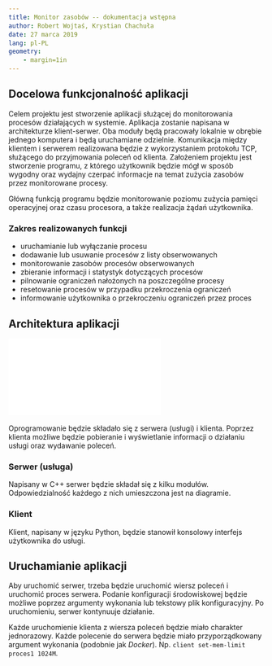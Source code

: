 ```yaml
---
title: Monitor zasobów -- dokumentacja wstępna
author: Robert Wojtaś, Krystian Chachuła
date: 27 marca 2019
lang: pl-PL
geometry:
    - margin=1in
---
```


## Docelowa funkcjonalność aplikacji

Celem projektu jest stworzenie aplikacji służącej do monitorowania procesów działających w systemie. Aplikacja zostanie napisana w architekturze klient-serwer. Oba moduły będą pracowały lokalnie w obrębie jednego komputera i będą uruchamiane odzielnie.  Komunikacja między klientem i serwerem realizowana będzie z wykorzystaniem protokołu TCP, służącego do przyjmowania poleceń od klienta. Założeniem projektu jest stworzenie programu, z którego użytkownik będzie mógł w sposób wygodny oraz wydajny czerpać informacje na temat zużycia zasobów przez monitorowane procesy. 

Główną funkcją programu będzie monitorowanie poziomu zużycia pamięci operacyjnej oraz czasu procesora, a także realizacja żądań użytkownika.

### Zakres realizowanych funkcji
* uruchamianie lub wyłączanie procesu
* dodawanie lub usuwanie procesów z listy obserwowanych
* monitorowanie zasobów procesów obserwowanych 
* zbieranie informacji i statystyk dotyczących procesów
* pilnowanie ograniczeń nałożonych na poszczególne procesy
* resetowanie procesów w przypadku przekroczenia ograniczeń
* informowanie użytkownika o przekroczeniu ograniczeń przez proces

## Architektura aplikacji

![Diagram architektury](diagram.pdf)

Oprogramowanie będzie składało się z serwera (usługi) i klienta. Poprzez klienta możliwe będzie pobieranie i wyświetlanie informacji o działaniu usługi oraz wydawanie poleceń.

### Serwer (usługa)

Napisany w C++ serwer będzie składał się z kilku modułów. Odpowiedzialność każdego z nich umieszczona jest na diagramie.

### Klient

Klient, napisany w języku Python, będzie stanowił konsolowy interfejs użytkownika do usługi.

## Uruchamianie aplikacji

Aby uruchomić serwer, trzeba będzie uruchomić wiersz poleceń i uruchomić proces serwera. Podanie konfiguracji środowiskowej będzie możliwe poprzez argumenty wykonania lub tekstowy plik konfiguracyjny. Po uruchomieniu, serwer kontynuuje działanie.

Każde uruchomienie klienta z wiersza poleceń będzie miało charakter jednorazowy. Każde polecenie do serwera będzie miało przyporządkowany argument wykonania (podobnie jak *Docker*). Np. `client set-mem-limit proces1 1024M`.
